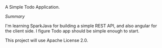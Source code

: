 A Simple Todo Application.

*Summary*

I'm learning SparkJava for building a simple REST API, and also angular for the client side.  I figure Todo app should be simple enough to start.  

This project will use Apache License 2.0. 
